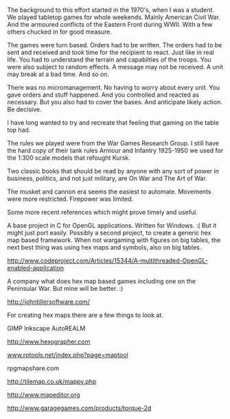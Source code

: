 The background to this effort started in the 1970's, when I was a student.
We played tabletop games for whole weekends. Mainly American Civil War.
And the armoured conflicts of the Eastern Front during WWII. With a few 
others chucked in for good measure.

The games were turn based. Orders had to be written. The orders had to be
sent and received and took time for the recipient to react. Just like in
real life. You had to understand the terrain and capabilties of the troops.
You were also subject to random effects. A message may not be received. A
unit may break at a bad time. And so on.

There was no micromanagement. No having to worry about every unit. You gave
orders and stuff happened. And you controlled and reacted as necessary. But
you also had to cover the bases. And anticipate likely action. Be decisive.

I have long wanted to try and recreate that feeling that gaming on the table
top had.

The rules we played were from the War Games Research Group. I still have the
hard copy of their tank rules Armour and Infantry 1925-1950 we used for the
1:300 scale models that refought Kursk.

Two classic books that should be read by anyone with any sort of
power in business, politics, and not just military, are On War and The Art of
War. 

The musket and cannon era seems the easiest to automate. Movements were more
restricted. Firepower was limited. 

Some more recent references which might prove timely and useful.

A base project in C for OpenGL applications. Written for Windows. :(
But it might just port easily. Possibly a second project, to create a generic
hex map based framework. When not wargaming with figures on big tables, the next
best thing was using hex maps and symbols, also on big tables.

http://www.codeproject.com/Articles/15344/A-multithreaded-OpenGL-enabled-application

A company what does hex map based games including one on the Peninsular War. But
mine will be better. :)

http://johntillersoftware.com/

For creating hex maps there are a few things to look at.

GIMP
Inkscape
AutoREALM

http://www.hexographer.com

www.rptools.net/index.php?page=maptool

rpgmapshare.com

http://tilemap.co.uk/mappy.php

http://www.mapeditor.org

http://www.garagegames.com/products/torque-2d

